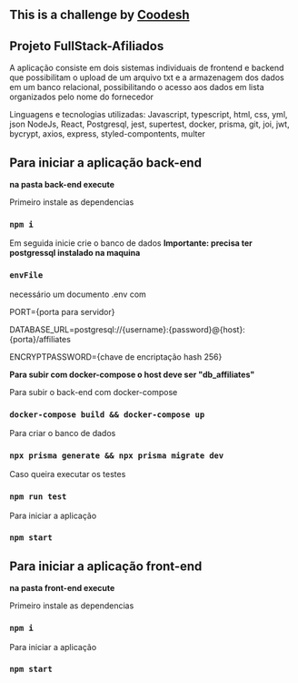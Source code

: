 ## This is a challenge by [Coodesh](https://coodesh.com/)


## Projeto FullStack-Afiliados

A aplicação consiste em dois sistemas individuais de frontend e backend
que possibilitam o upload de um arquivo txt e a armazenagem dos dados em 
um banco relacional, possibilitando o acesso aos dados em lista organizados
pelo nome do fornecedor

Linguagens e tecnologias utilizadas: 
  Javascript, typescript, html, css, yml, json
  NodeJs, React, Postgresql, jest, supertest, docker,
  prisma, git, joi, jwt, bycrypt, axios, express, 
  styled-compontents, multer

## Para iniciar a aplicação back-end
**na pasta back-end execute**

Primeiro instale as dependencias

### `npm i`

Em seguida inicie crie o banco de dados
**Importante: precisa ter postgressql instalado na maquina**

### `envFile`

necessário um documento .env com

  PORT={porta para servidor}

  DATABASE_URL=postgresql://{username}:{password}@{host}:{porta}/affiliates

  ENCRYPTPASSWORD={chave de encriptação hash 256}

**Para subir com docker-compose o host deve ser "db_affiliates"**

Para subir o back-end com docker-compose

### `docker-compose build && docker-compose up`

Para criar o banco de dados

### `npx prisma generate && npx prisma migrate dev`

Caso queira executar os testes 

### `npm run test`

Para iniciar a aplicação

### `npm start`

## Para iniciar a aplicação front-end
**na pasta front-end execute**

Primeiro instale as dependencias

### `npm i`

Para iniciar a aplicação

### `npm start`
